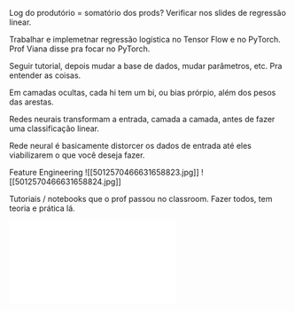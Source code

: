 Log do produtório = somatório dos prods?
Verificar nos slides de regressão linear.

Trabalhar e implemetnar regressão logística no Tensor Flow e no PyTorch.
Prof Viana disse pra focar no PyTorch.

Seguir tutorial, depois mudar a base de dados, mudar parâmetros, etc.
Pra entender as coisas.

Em camadas ocultas, cada hi tem um bi, ou bias prórpio, além dos pesos das arestas.

Redes neurais transformam a entrada, camada a camada, antes de fazer uma classificação linear.

Rede neural é basicamente distorcer os dados de entrada até eles viabilizarem o que você deseja fazer.

Feature Engineering
![[5012570466631658823.jpg]]
![[5012570466631658824.jpg]]

Tutoriais / notebooks que o prof passou no classroom. Fazer todos, tem teoria e prática lá.

![Drawing 2024-08-07 16.09.55.excalidraw](Drawing%202024-08-07%2016.09.55.excalidraw.md)
